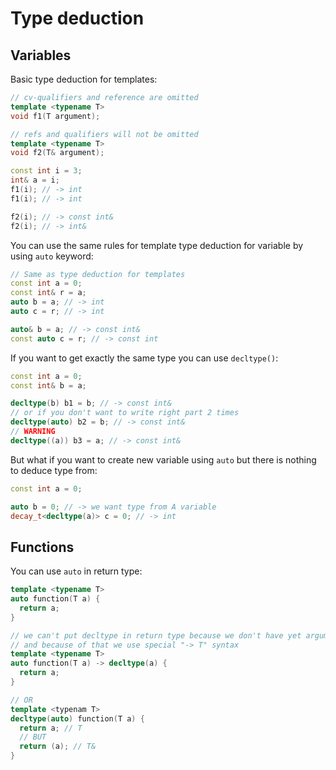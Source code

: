 # Type deduction

## Variables

Basic type deduction for templates:
```c++
// cv-qualifiers and reference are omitted
template <typename T>
void f1(T argument);

// refs and qualifiers will not be omitted
template <typename T>
void f2(T& argument);

const int i = 3;
int& a = i;
f1(i); // -> int
f1(i); // -> int

f2(i); // -> const int&
f2(i); // -> int&
```

You can use the same rules for template type deduction for variable by using `auto` keyword:
```c++
// Same as type deduction for templates
const int a = 0;
const int& r = a;
auto b = a; // -> int
auto c = r; // -> int

auto& b = a; // -> const int& 
const auto c = r; // -> const int
```

If you want to get exactly the same type you can use `decltype()`:
```c++
const int a = 0;
const int& b = a;

decltype(b) b1 = b; // -> const int&
// or if you don't want to write right part 2 times
decltype(auto) b2 = b; // -> const int&
// WARNING
decltype((a)) b3 = a; // -> const int& 
```

But what if you want to create new variable using `auto` but there is nothing to deduce type from:
```c++
const int a = 0;

auto b = 0; // -> we want type from A variable
decay_t<decltype(a)> c = 0; // -> int
```

## Functions

You can use `auto` in return type:
```c++
template <typename T>
auto function(T a) {
  return a;
}

// we can't put decltype in return type because we don't have yet arguments names
// and because of that we use special "-> T" syntax
template <typename T>
auto function(T a) -> decltype(a) {
  return a;
}

// OR
template <typenam T>
decltype(auto) function(T a) {
  return a; // T
  // BUT
  return (a); // T&
}
```
